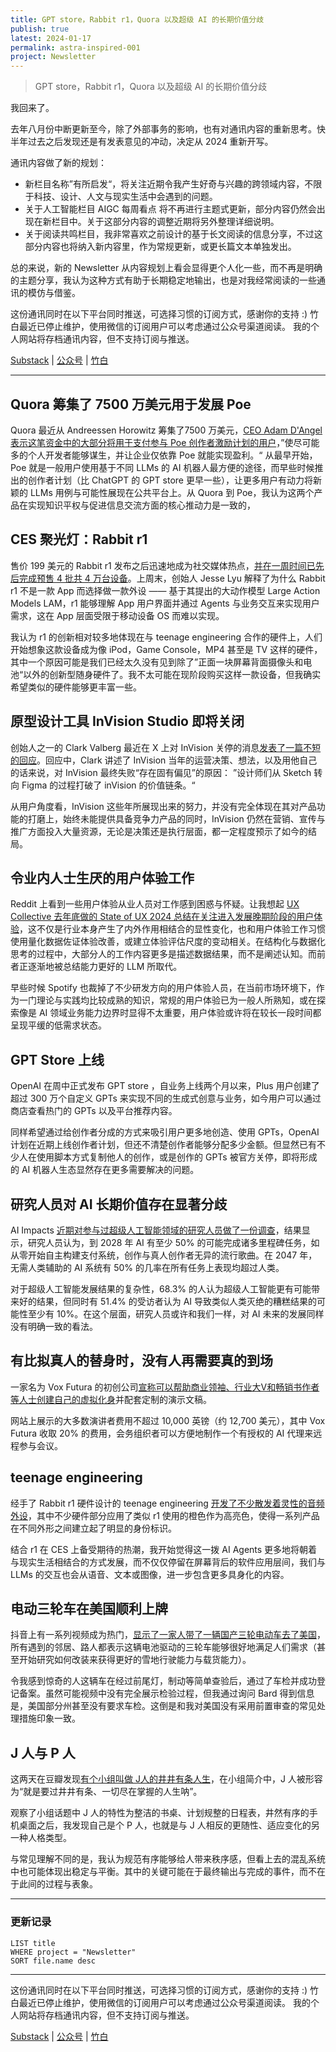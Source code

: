 ```yaml
---
title: GPT store，Rabbit r1，Quora 以及超级 AI 的长期价值分歧
publish: true
latest: 2024-01-17
permalink: astra-inspired-001
project: Newsletter
---
```

> GPT store，Rabbit r1，Quora 以及超级 AI 的长期价值分歧

我回来了。

去年八月份中断更新至今，除了外部事务的影响，也有对通讯内容的重新思考。快半年过去之后发现还是有发表意见的冲动，决定从 2024 重新开写。

通讯内容做了新的规划：
- 新栏目名称”有所启发“，将关注近期令我产生好奇与兴趣的跨领域内容，不限于科技、设计、人文与现实生活中会遇到的问题。
- 关于人工智能栏目 AIGC 每周看点 将不再进行主题式更新，部分内容仍然会出现在新栏目中。关于这部分内容的调整近期将另外整理详细说明。
- 关于阅读共鸣栏目，我非常喜欢之前设计的基于长文阅读的信息分享，不过这部分内容也将纳入新内容里，作为常规更新，或更长篇文本单独发出。

总的来说，新的 Newsletter 从内容规划上看会显得更个人化一些，而不再是明确的主题分享，我认为这种方式有助于长期稳定地输出，也是对我经常阅读的一些通讯的模仿与借鉴。

这份通讯同时在以下平台同时推送，可选择习惯的订阅方式，感谢你的支持 :)
竹白最近已停止维护，使用微信的订阅用户可以考虑通过公众号渠道阅读。
我的个人网站将存档通讯内容，但不支持订阅与推送。

[Substack](https://yishan.substack.com/) | [公众号](https://mp.weixin.qq.com/s/hjgRQFP1atEM80uxM8t7xw) | [竹白](https://speciouspm.zhubai.love/)

---

## Quora 筹集了 7500 万美元用于发展 Poe

Quora 最近从 Andreessen Horowitz 筹集了7500 万美元，[CEO Adam D'Angel 表示这笔资金中的大部分将用于支付参与 Poe 创作者激励计划的用户](https://quorablog.quora.com/New-Funding-from-Andreessen-Horowitz)，”使尽可能多的个人开发者能够谋生，并让企业仅依靠 Poe 就能实现盈利。“ 从最早开始，Poe 就是一般用户使用基于不同 LLMs 的 AI 机器人最方便的途径，而早些时候推出的创作者计划（比 ChatGPT 的 GPT store 更早一些），让更多用户有动力将新颖的 LLMs 用例与可能性展现在公共平台上。从 Quora 到 Poe，我认为这两个产品在实现知识平权与促进信息交流方面的核心推动力是一致的，

## CES 聚光灯：Rabbit r1

售价 199 美元的 Rabbit r1 发布之后迅速地成为社交媒体热点，[并在一周时间已先后完成预售 4 批共 4 万台设备](https://twitter.com/rabbit_hmi/status/1747045687441940597)。上周末，创始人 Jesse Lyu 解释了为什么 Rabbit r1 不是一款 App 而选择做一款外设 —— 基于其提出的大动作模型 Large Action Models LAM，r1 能够理解 App 用户界面并通过 Agents 与业务交互来实现用户需求，这在 App 层面受限于移动设备 OS 而难以实现。

我认为 r1 的创新相对较多地体现在与 teenage engineering 合作的硬件上，人们开始想象这款设备成为像  iPod，Game Console，MP4 甚至是 TV 这样的硬件，其中一个原因可能是我们已经太久没有见到除了”正面一块屏幕背面摄像头和电池“以外的创新型随身硬件了。我不太可能在现阶段购买这样一款设备，但我确实希望类似的硬件能够更丰富一些。

## 原型设计工具 InVision Studio 即将关闭

创始人之一的 Clark Valberg 最近在 X 上对 InVision 关停的消息[发表了一篇不短的回应](https://x.com/ClarkValberg/status/1743850775829246134?s=20)。回应中，Clark 讲述了 InVision 当年的运营决策、想法，以及用他自己的话来说，对 InVision 最终失败“存在固有偏见”的原因： ”设计师们从 Sketch 转向 Figma 的过程打破了 inVision 的价值链条。“

从用户角度看，InVision 这些年所展现出来的努力，并没有完全体现在其对产品功能的打磨上，始终未能提供具备竞争力产品的同时，InVision 仍然在营销、宣传与推广方面投入大量资源，无论是决策还是执行层面，都一定程度预示了如今的结局。

## 令业内人士生厌的用户体验工作

Reddit 上看到一些用户体验从业人员对工作感到困惑与怀疑。让我想起 [UX Collective 去年底做的 State of UX 2024 总结在关注进入发展晚期阶段的用户体验](https://uxdesign.cc/the-state-of-ux-in-2024-enter-late-stage-ux-e9b403b67667)，这不仅是行业本身产生了内外作用相结合的显性变化，也和用户体验工作习惯使用量化数据佐证体验改善，或建立体验评估尺度的变动相关。在结构化与数据化思考的过程中，大部分人的工作内容更多是描述数据结果，而不是阐述认知。而前者正逐渐地被总结能力更好的 LLM 所取代。

早些时候 Spotify 也裁掉了不少研发方向的用户体验人员，在当前市场环境下，作为一门理论与实践均比较成熟的知识，常规的用户体验已为一般人所熟知，或在探索像是 AI 领域业务能力边界时显得不太重要，用户体验或许将在较长一段时间都呈现平缓的低需求状态。

## GPT Store 上线

OpenAI 在周中正式发布 GPT store ，自业务上线两个月以来，Plus 用户创建了超过 300 万个自定义 GPTs 来实现不同的生成式创意与业务，如今用户可以通过商店查看热门的 GPTs 以及平台推荐内容。

同样希望通过给创作者分成的方式来吸引用户更多地创造、使用 GPTs，OpenAI 计划在近期上线创作者计划，但还不清楚创作者能够分配多少金额。但显然已有不少人在使用脚本方式复制他人的创作，或是创作的 GPTs 被官方关停，即将形成的 AI 机器人生态显然存在更多需要解决的问题。

## 研究人员对 AI 长期价值存在显著分歧

AI Impacts [近期对参与过超级人工智能领域的研究人员做了一份调查](https://wiki.aiimpacts.org/ai_timelines/predictions_of_human-level_ai_timelines/ai_timeline_surveys/2023_expert_survey_on_progress_in_ai)，结果显示，研究人员认为，到 2028 年 AI 有至少 50% 的可能完成诸多里程碑任务，如从零开始自主构建支付系统，创作与真人创作者无异的流行歌曲。在 2047 年，无需人类辅助的 AI 系统有 50% 的几率在所有任务上表现均超过人类。

对于超级人工智能发展结果的复杂性，68.3% 的人认为超级人工智能更有可能带来好的结果，但同时有 51.4% 的受访者认为 AI 导致类似人类灭绝的糟糕结果的可能性至少有 10%。在这个层面，研究人员或许和我们一样，对 AI 未来的发展同样没有明确一致的看法。

## 有比拟真人的替身时，没有人再需要真的到场

一家名为 Vox Futura 的初创公司[宣称可以帮助商业领袖、行业大V和畅销书作者等人士创建自己的虚拟化身](https://www.vox-futura.com/)并配套定制的演示文稿。

网站上展示的大多数演讲者费用不超过 10,000 英镑（约 12,700 美元），其中 Vox Futura 收取 20% 的费用，会务组织者可以方便地制作一个有授权的 AI 代理来远程参与会议。

## teenage engineering

经手了 Rabbit r1 硬件设计的 teenage engineering [开发了不少散发着灵性的音频外设](https://teenage.engineering/)，其中不少硬件部分应用了类似 r1 使用的橙色作为高亮色，使得一系列产品在不同外形之间建立起了明显的身份标识。

结合 r1 在 CES 上备受期待的热潮，我开始觉得这一拨 AI Agents 更多地将朝着与现实生活相结合的方式发展，而不仅仅停留在屏幕背后的软件应用层间，我们与 LLMs 的交互也会从语音、文本或图像，进一步包含更多具身化的内容。

## 电动三轮车在美国顺利上牌

抖音上有一系列视频成为热门，[显示了一家人带了一辆国产三轮电动车去了美国](https://v.douyin.com/iLSc7g6e/)，所有遇到的邻居、路人都表示这辆电池驱动的三轮车能够很好地满足人们需求（甚至开始研究如何改装来获得更好的雪地行驶能力与载货能力）。

令我感到惊奇的人这辆车在经过前尾灯，制动等简单查验后，通过了车检并成功登记备案。虽然可能视频中没有完全展示检验过程，但我通过询问 Bard 得到信息是，美国部分州甚至没有要求车检。这倒是和我对美国没有采用前置审查的常见处理措施印象一致。

## J 人与 P 人

这两天在豆瓣发现[有个小组叫做 J人的井井有条人生](https://www.douban.com/group/741380/)，在小组简介中，J 人被形容为“就是要过井井有条、一切尽在掌握的人生呐”。

观察了小组话题中 J 人的特性为整洁的书桌、计划规整的日程表，井然有序的手机桌面之后，我发现自己是个 P 人，也就是与 J 人相反的更随性、适应变化的另一种人格类型。

与常见理解不同的是，我认为规范有序能够给人带来秩序感，但看上去的混乱系统中也可能体现出稳定与平衡。其中的关键可能在于最终输出与完成的事件，而不在于此间的过程与表象。

---
### 更新记录
```dataview
LIST title
WHERE project = "Newsletter"
SORT file.name desc
```

---

这份通讯同时在以下平台同时推送，可选择习惯的订阅方式，感谢你的支持 :)
竹白最近已停止维护，使用微信的订阅用户可以考虑通过公众号渠道阅读。
我的个人网站将存档通讯内容，但不支持订阅与推送。

[Substack](https://yishan.substack.com/) | [公众号](https://mp.weixin.qq.com/s/BGwGffc7SKL1ajvFd_9llw) | [竹白](https://speciouspm.zhubai.love/)